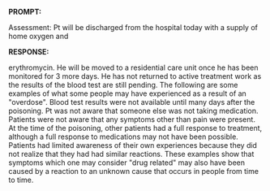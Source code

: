 **PROMPT:**

Assessment: Pt will be discharged from the hospital today with a supply of home oxygen and 

**RESPONSE:**

 erythromycin. He will be moved to a residential care unit once he has been monitored for 3 more days. He has not returned to active treatment work as the results of the blood test are still pending.  The following are some examples of what some people may have experienced as a result of an "overdose".  Blood test results were not available until many days after the poisoning.  Pt was not aware that someone else was not taking medication.  Patients were not aware that any symptoms other than pain were present.  At the time of the poisoning, other patients had a full response to treatment, although a full response to medications may not have been possible.  Patients had limited awareness of their own experiences because they did not realize that they had had similar reactions.  These examples show that symptoms which one may consider "drug related" may also have been caused by a reaction to an unknown cause that occurs in people from time to time.